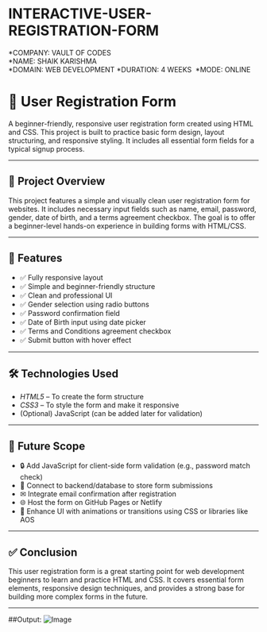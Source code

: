 # INTERACTIVE-USER-REGISTRATION-FORM

*COMPANY: VAULT OF CODES  
*NAME: SHAIK KARISHMA  
*DOMAIN: WEB DEVELOPMENT 
*DURATION: 4 WEEKS 
*MODE: ONLINE

# 📝 User Registration Form

A beginner-friendly, responsive user registration form created using HTML and CSS. This project is built to practice basic form design, layout structuring, and responsive styling. It includes all essential form fields for a typical signup process.

---

## 📌 Project Overview

This project features a simple and visually clean user registration form for websites. It includes necessary input fields such as name, email, password, gender, date of birth, and a terms agreement checkbox. The goal is to offer a beginner-level hands-on experience in building forms with HTML/CSS.

---

## 🎯 Features

- ✅ Fully responsive layout  
- ✅ Simple and beginner-friendly structure  
- ✅ Clean and professional UI  
- ✅ Gender selection using radio buttons  
- ✅ Password confirmation field  
- ✅ Date of Birth input using date picker  
- ✅ Terms and Conditions agreement checkbox  
- ✅ Submit button with hover effect  

---

## 🛠 Technologies Used

- *HTML5* – To create the form structure  
- *CSS3* – To style the form and make it responsive  
- (Optional) JavaScript (can be added later for validation)

---
## 🌱 Future Scope

- 🔒 Add JavaScript for client-side form validation (e.g., password match check)  
- 📩 Connect to backend/database to store form submissions  
- ✉ Integrate email confirmation after registration  
- 🌐 Host the form on GitHub Pages or Netlify  
- 🌈 Enhance UI with animations or transitions using CSS or libraries like AOS  

---

## ✅ Conclusion

This user registration form is a great starting point for web development beginners to learn and practice HTML and CSS. It covers essential form elements, responsive design techniques, and provides a strong base for building more complex forms in the future.

---

##Output:
![Image](https://github.com/user-attachments/assets/9cb9d93a-5bfd-4bc9-9dd5-c474ca0c1db3)

